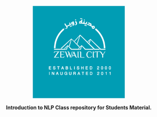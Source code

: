 <div align="center">
<img src="docs/source/_static/images/ZLogo.png" width="50%">

  
  **Introduction to NLP Class repository for Students Material.**
  
</div>
  
